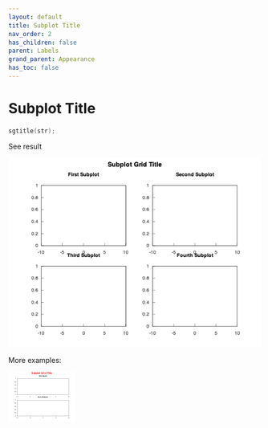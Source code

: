 ```yaml
---
layout: default
title: Subplot Title
nav_order: 2
has_children: false
parent: Labels
grand_parent: Appearance
has_toc: false
---
```

# Subplot Title

```cpp
sgtitle(str);
```


See result

[![example_sgtitle_1](sgtitle/sgtitle_1.png)](../https://github.com/alandefreitas/matplotplusplus/blob/master/examples/appearance/labels/sgtitle/sgtitle_1.cpp)

More examples:
    
[![example_sgtitle_2](sgtitle/sgtitle_2_thumb.png)](../https://github.com/alandefreitas/matplotplusplus/blob/master/examples/appearance/labels/sgtitle/sgtitle_2.cpp)

  


